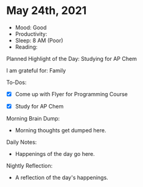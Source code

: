 # May 24th, 2021

- Mood: Good
- Productivity: 
- Sleep: 8 AM (Poor)
- Reading: 

Planned Highlight of the Day: Studying for AP Chem

I am grateful for: Family

To-Dos:
- [x] Come up with Flyer for Programming Course
- [x] Study for AP Chem


Morning Brain Dump:
- Morning thoughts get dumped here.

Daily Notes:
- Happenings of the day go here.


Nightly Reflection: 
- A reflection of the day's happenings.





